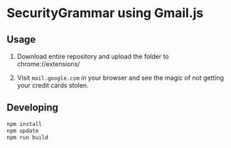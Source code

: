 # SecurityGrammar using Gmail.js

## Usage

1. Download entire repository and upload the folder to chrome://extensions/

2. Visit `mail.google.com` in your browser and see the magic of not getting your credit cards stolen.

## Developing

  ```bash
npm install
npm update
npm run build
```

